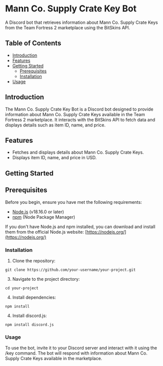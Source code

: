 # Mann Co. Supply Crate Key Bot

A Discord bot that retrieves information about Mann Co. Supply Crate Keys from the Team Fortress 2 marketplace using the BitSkins API.

## Table of Contents

- [Introduction](#introduction)
- [Features](#features)
- [Getting Started](#getting-started)
  - [Prerequisites](#prerequisites)
  - [Installation](#installation)
- [Usage](#usage)

## Introduction

The Mann Co. Supply Crate Key Bot is a Discord bot designed to provide information about Mann Co. Supply Crate Keys available in the Team Fortress 2 marketplace. It interacts with the BitSkins API to fetch data and displays details such as item ID, name, and price.

## Features

- Fetches and displays details about Mann Co. Supply Crate Keys.
- Displays item ID, name, and price in USD.

## Getting Started

## Prerequisites

Before you begin, ensure you have met the following requirements:

- [Node.js](https://nodejs.org/) (v18.16.0 or later)
- [npm](https://www.npmjs.com/) (Node Package Manager)

If you don't have Node.js and npm installed, you can download and install them from the official Node.js website: [https://nodejs.org/](https://nodejs.org/)

### Installation

1. Clone the repository:
```shell
git clone https://github.com/your-username/your-project.git
```

3. Navigate to the project directory:
```shell
cd your-project
```

4. Install dependencies:
```shell
npm install
```

4. Install discord.js:
```shell
npm install discord.js
```

### Usage
To use the bot, invite it to your Discord server and interact with it using the /key command. The bot will respond with information about Mann Co. Supply Crate Keys available in the marketplace.


